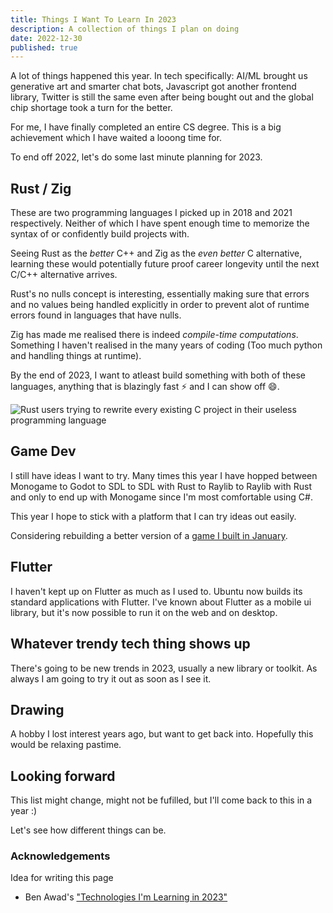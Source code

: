 ```yaml
---
title: Things I Want To Learn In 2023
description: A collection of things I plan on doing
date: 2022-12-30
published: true
---
```


A lot of things happened this year. 
In tech specifically: AI/ML brought us generative art and smarter chat bots, Javascript got another frontend library, Twitter is still the same even after being bought out and the global chip shortage took a turn for the better. 

For me, I have finally completed an entire CS degree. This is a big achievement which I have waited a looong time for.

To end off 2022, let's do some last minute planning for 2023.


## Rust / Zig

These are two programming languages I picked up in 2018 and 2021 respectively. Neither of which I have spent enough time to memorize the syntax of or confidently build projects with. 

Seeing Rust as the _better_ C++ and Zig as the _even better_ C alternative, learning these would potentially future proof career longevity until the next C/C++ alternative arrives. 

Rust's no nulls concept is interesting, essentially making sure that errors and no values being handled explicitly in order to prevent alot of runtime errors found in languages that have nulls.

Zig has made me realised there is indeed _compile-time computations_. Something I haven't realised in the many years of coding (Too much python and handling things at runtime).  

By the end of 2023, I want to atleast build something with both of these languages, anything that is blazingly fast ⚡ and I can show off 😄.

![Rust users trying to rewrite every existing C project in their useless programming language](/images/programming-rust.gif)

## Game Dev

I still have ideas I want to try. Many times this year I have hopped between Monogame to Godot to SDL to SDL with Rust to Raylib to Raylib with Rust and only to end up with Monogame since I'm most comfortable using C#. 

This year I hope to stick with a platform that I can try ideas out easily.

Considering rebuilding a better version of a [game I built in January](https://issaaahhhh.itch.io/plane-shooter).

## Flutter

I haven't kept up on Flutter as much as I used to. Ubuntu now builds its standard applications with Flutter. I've known about Flutter as a mobile ui library, but it's now possible to run it on the web and on desktop.

## Whatever trendy tech thing shows up

There's going to be new trends in 2023, usually a new library or toolkit. As always I am going to try it out as soon as I see it.

## Drawing

A hobby I lost interest years ago, but want to get back into. Hopefully this would be relaxing pastime.

## Looking forward

This list might change, might not be fufilled, but I'll come back to this in a year :)

Let's see how different things can be.

### Acknowledgements

Idea for writing this page
- Ben Awad's ["Technologies I'm Learning in 2023"](https://www.youtube.com/watch?v=dCCaYEG5KeA) 